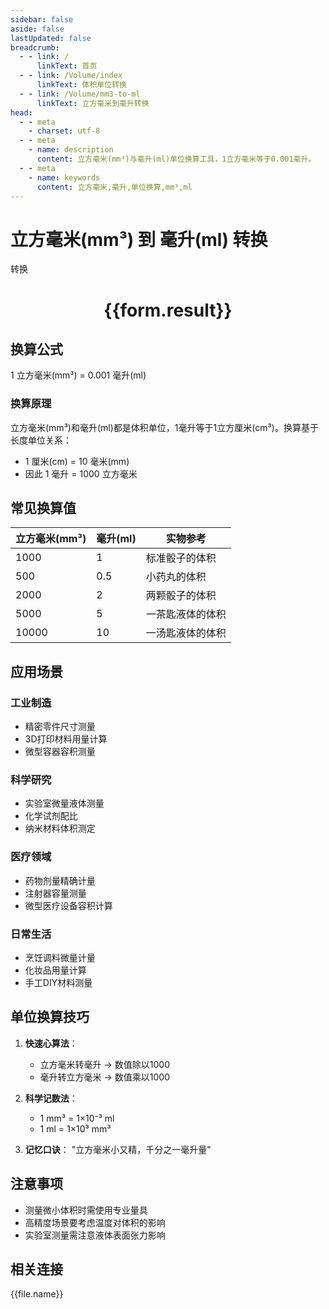 ```yaml
---
sidebar: false
aside: false
lastUpdated: false
breadcrumb:
  - - link: /
      linkText: 首页
  - - link: /Volume/index
      linkText: 体积单位转换
  - - link: /Volume/mm3-to-ml
      linkText: 立方毫米到毫升转换
head:
  - - meta
    - charset: utf-8
  - - meta
    - name: description
      content: 立方毫米(mm³)与毫升(ml)单位换算工具，1立方毫米等于0.001毫升。
  - - meta
    - name: keywords
      content: 立方毫米,毫升,单位换算,mm³,ml
---
```


# 立方毫米(mm³) 到 毫升(ml) 转换

<script setup>
import { onMounted, reactive, inject ,ref  } from 'vue'
import { NButton,NForm ,NFormItem,NInput,NInputNumber,NSelect,NCard,useMessage ,NGrid ,NGi } from 'naive-ui'
import { defineClientComponent } from 'vitepress'
import { Volume } from '../../files';

const convert = inject('convert')
const formRef = ref(null);
const rules = {
  number:{
    required: true,
    type: 'number',
    trigger: "blur"
  }
}
const form = reactive({
  number:null,
  result:'',
  title:'立方毫米(mm³)到毫升(ml)换算'
})

const convertHandler = (e) => {
  e.preventDefault();
  formRef.value?.validate((errors)=>{
    if (!errors) {
      form.result = `${form.number} mm³ = ${convert(form.number).from('mm3').to('ml')} ml`
    }
  })
}
</script>

<n-form size="large" :model="form" ref='formRef' :rules="rules">
  <n-form-item label="数值" path="number">
    <n-input-number size="large" style="width:100%" :min="0" v-model:value="form.number" placeholder="请输入立方毫米数值" />
  </n-form-item>
  <n-form-item>
    <n-button type="primary" style="width:100%" @click="convertHandler">转换</n-button>
  </n-form-item>
</n-form>
<n-card embedded :bordered="false" hoverable>
  <div style="text-align:center">
    <h1>{{form.result}}</h1>
  </div>
</n-card>

## 换算公式
1 立方毫米(mm³) = 0.001 毫升(ml)

### 换算原理
立方毫米(mm³)和毫升(ml)都是体积单位，1毫升等于1立方厘米(cm³)。换算基于长度单位关系：
- 1 厘米(cm) = 10 毫米(mm)
- 因此 1 毫升 = 1000 立方毫米

## 常见换算值
| 立方毫米(mm³) | 毫升(ml) | 实物参考                 |
|--------------|---------|--------------------------|
| 1000         | 1       | 标准骰子的体积            |
| 500          | 0.5     | 小药丸的体积             |
| 2000         | 2       | 两颗骰子的体积            |
| 5000         | 5       | 一茶匙液体的体积          |
| 10000        | 10      | 一汤匙液体的体积          |

## 应用场景
### 工业制造
- 精密零件尺寸测量
- 3D打印材料用量计算
- 微型容器容积测量

### 科学研究  
- 实验室微量液体测量
- 化学试剂配比
- 纳米材料体积测定

### 医疗领域
- 药物剂量精确计量
- 注射器容量测量
- 微型医疗设备容积计算

### 日常生活
- 烹饪调料微量计量
- 化妆品用量计算
- 手工DIY材料测量

## 单位换算技巧
1. **快速心算法**：
   - 立方毫米转毫升 → 数值除以1000
   - 毫升转立方毫米 → 数值乘以1000

2. **科学记数法**：
   - 1 mm³ = 1×10⁻³ ml
   - 1 ml = 1×10³ mm³

3. **记忆口诀**：
   "立方毫米小又精，千分之一毫升量"

## 注意事项
- 测量微小体积时需使用专业量具
- 高精度场景要考虑温度对体积的影响
- 实验室测量需注意液体表面张力影响

## 相关连接
<n-grid x-gap="12" :cols="4">
  <n-gi v-for="(file, index) in Volume" :key="index">
    <n-button
      text
      tag="a"
      :href="file.path"
      type="primary"
    >
      {{file.name}}
    </n-button>
  </n-gi>
</n-grid>